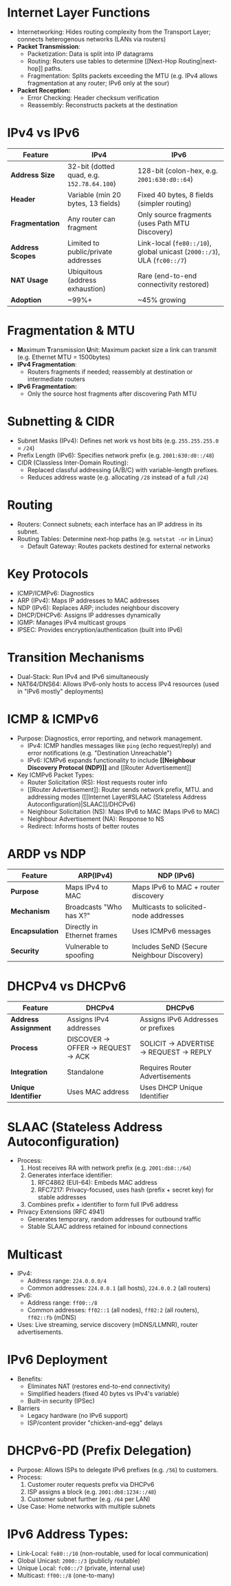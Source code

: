 # Internet Layer Functions
- Internetworking: Hides routing complexity from the Transport Layer; connects heterogenous networks (LANs via routers)
- **Packet Transmission**:
	- Packetization: Data is split into IP datagrams
	- Routing: Routers use tables to determine [[Next-Hop Routing|next-hop]] paths.
	- Fragmentation: Splits packets exceeding the MTU (e.g. IPv4 allows fragmentation at any router; IPv6 only at the sour)
- **Packet Reception:**
	- Error Checking: Header checksum verification
	- Reassembly: Reconstructs packets at the destination

# IPv4 vs IPv6

| Feature            | IPv4                                       | IPv6                                                                    |
| ------------------ | ------------------------------------------ | ----------------------------------------------------------------------- |
| **Address Size**   | 32-bit (dotted quad, e.g. `152.78.64.100`) | 128-bit (colon-hex, e.g. `2001:630:d0::64`)                             |
| **Header**         | Variable (min 20 bytes, 13 fields)         | Fixed 40 bytes, 8 fields (simpler routing)                              |
| **Fragmentation**  | Any router can fragment                    | Only source fragments (uses Path MTU Discovery)                         |
| **Address Scopes** | Limited to public/private addresses        | Link-local (`fe80::/10`), global unicast (`2000::/3`), ULA (`fc00::/7`) |
| **NAT Usage**      | Ubiquitous (address exhaustion)            | Rare (end-to-end connectivity restored)                                 |
| **Adoption**       | ~99%+                                      | ~45% growing                                                            |
# Fragmentation & MTU
- **M**aximum **T**ransmission **U**nit: Maximum packet size a link can transmit (e.g. Ethernet MTU = 1500bytes)
- **IPv4 Fragmentation**:
	- Routers fragments if needed; reassembly at destination or intermediate routers
- **IPv6 Fragmentation:**
	- Only the source host fragments after discovering Path MTU

# Subnetting & CIDR
- Subnet Masks (IPv4): Defines net work vs host bits (e.g. `255.255.255.0` = `/24`)
- Prefix Length (IPv6): Specifies network prefix (e.g. `2001:630:d0::/48`)
- CIDR (Classless Inter-Domain Routing):
	- Replaced classful addressing (A/B/C) with variable-length prefixes.
	- Reduces address waste (e.g. allocating `/28` instead of a full `/24`)

# Routing
- Routers: Connect subnets; each interface has an IP address in its subnet.
- Routing Tables: Determine next-hop paths (e.g. `netstat -nr` in Linux)
	- Default Gateway: Routes packets destined for external networks

# Key Protocols
- ICMP/ICMPv6: Diagnostics
- ARP (IPv4): Maps IP addresses to MAC addresses
- NDP (IPv6): Replaces ARP; includes neighbour discovery
- DHCP/DHCPv6: Assigns IP addresses dynamically
- IGMP: Manages IPv4 multicast groups
- IPSEC: Provides encryption/authentication (built into IPv6)

# Transition Mechanisms
- Dual-Stack: Run IPv4 and IPv6 simultaneously
- NAT64/DNS64: Allows IPv6-only hosts to access IPv4 resources (used in "IPv6 mostly" deployments)  

# ICMP & ICMPv6
- Purpose: Diagnostics, error reporting, and network management.
	- IPv4: ICMP handles messages like `ping` (echo request/reply) and error notifications (e.g. "Destination Unreachable")
	- IPv6: ICMPv6 expands functionality to include **[[Neighbour Discovery Protocol (NDP)]]** and [[Router Advertisement]]
- Key ICMPv6 Packet Types:
	- Router Solicitation (RS): Host requests router info
	- [[Router Advertisement]]: Router sends network prefix, MTU. and addressing modes ([[Internet Layer#SLAAC (Stateless Address Autoconfiguration)|SLAAC]]/DHCPv6)
	- Neighbour Solicitation (NS): Maps IPv6 to MAC (Maps IPv6 to MAC)
	- Neighbour Advertisement (NA): Response to NS
	- Redirect: Informs hosts of better routes

# ARDP vs NDP

| Feature           | ARP(IPv4)                   | NDP (IPv6)                                 |
| ----------------- | --------------------------- | ------------------------------------------ |
| **Purpose**       | Maps IPv4 to MAC            | Maps IPv6 to MAC + router discovery        |
| **Mechanism**     | Broadcasts "Who has X?"     | Multicasts to solicited-node addresses     |
| **Encapsulation** | Directly in Ethernet frames | Uses ICMPv6 messages                       |
| **Security**      | Vulnerable to spoofing      | Includes SeND (Secure Neighbour Discovery) |
# DHCPv4 vs DHCPv6

| Feature                | DHCPv4                                       | DHCPv6                                            |
| ---------------------- | -------------------------------------------- | ------------------------------------------------- |
| **Address Assignment** | Assigns IPv4 addresses                       | Assigns IPv6 Addresses or prefixes                |
| **Process**            | DISCOVER $\to$ OFFER $\to$ REQUEST $\to$ ACK | SOLICIT $\to$ ADVERTISE $\to$ REQUEST $\to$ REPLY |
| **Integration**        | Standalone                                   | Requires Router Advertisements                    |
| **Unique Identifier**  | Uses MAC address                             | Uses DHCP Unique Identifier                       |

# SLAAC (Stateless Address Autoconfiguration)
- Process:
	1. Host receives RA with network prefix (e.g. `2001:db8::/64`)
	2. Generates interface identifier:
		1. RFC4862 (EUI-64): Embeds MAC address
		2. RFC7217: Privacy-focused, uses hash (prefix + secret key) for stable addresses
	3. Combines prefix + identifier to form full IPv6 address
- Privacy Extensions (RFC 4941)
	- Generates temporary, random addresses for outbound traffic
	- Stable SLAAC address retained for inbound connections

# Multicast
- IPv4:
	- Address range: `224.0.0.0/4` 
	- Common addresses: `224.0.0.1` (all hosts), `224.0.0.2` (all routers)
- IPv6:
	- Address range: `ff00::/8`
	- Common addresses: `ff02::1` (all nodes), `ff02:2` (all routers), `ff02::fb` (mDNS)
- Uses: Live streaming, service discovery (mDNS/LLMNR), router advertisements.

# IPv6 Deployment
- Benefits:
	- Eliminates NAT (restores end-to-end connectivity)
	- Simplified headers (fixed 40 bytes vs IPv4's variable)
	- Built-in security (IPSec)
- Barriers
	- Legacy hardware (no IPv6 support)
	- ISP/content provider "chicken-and-egg" delays

# DHCPv6-PD (Prefix Delegation)
- Purpose: Allows ISPs to delegate IPv6 prefixes (e.g. `/56`) to customers.
- Process:
	1. Customer router requests prefix via DHCPv6
	2. ISP assigns a block (e.g. `2001:db8:1234::/48`)
	3. Customer subnet further (e.g. `/64` per LAN)
- Use Case: Home networks with multiple subnets

# IPv6 Address Types:
- Link-Local: `fe80::/10` (non-routable, used for local communication)
- Global Unicast: `2000::/3` (publicly routable)
- Unique Local: `fc00::/7` (private, internal use)
- Multicast: `ff00::/8` (one-to-many)